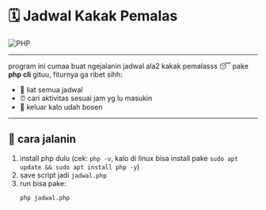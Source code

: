 # 🗓️ Jadwal Kakak Pemalas  

![PHP](https://img.shields.io/badge/PHP-777BB4?logo=php&logoColor=white&style=for-the-badge)  

---

program ini cumaa buat ngejalanin jadwal ala2 kakak pemalasss 😴 pake **php cli** gituu, fiturnya ga ribet sihh:  
- 📖 liat semua jadwal  
- ⏰ cari aktivitas sesuai jam yg lu masukin  
- 🚪 keluar kalo udah bosen  

---

## 🚀 cara jalanin  
1. install php dulu (cek: `php -v`, kalo di linux bisa install pake `sudo apt update && sudo apt install php -y`)  
2. save script jadi `jadwal.php`  
3. run bisa pake:  
   ```bash
   php jadwal.php

